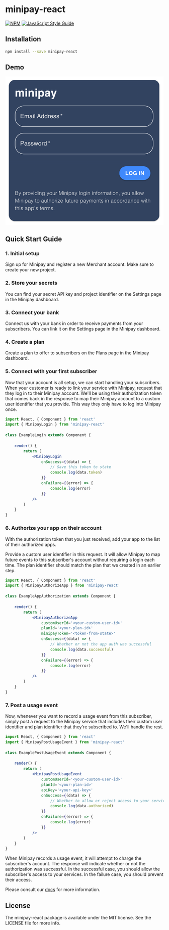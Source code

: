 # minipay-react

> 

[![NPM](https://img.shields.io/npm/v/minipay-react.svg)](https://www.npmjs.com/package/minipay-react) [![JavaScript Style Guide](https://img.shields.io/badge/code_style-standard-brightgreen.svg)](https://standardjs.com)

## Installation

```bash
npm install --save minipay-react
```

## Demo
![Demo](demo.png)

## Quick Start Guide

### 1. Initial setup

Sign up for Minipay and register a new Merchant account. Make sure to create your new project.

### 2. Store your secrets

You can find your secret API key and project identifier on the Settings page in the Minipay dashboard.

### 3. Connect your bank

Connect us with your bank in order to receive payments from your subscribers. You can link it on the Settings page in the Minipay dashboard.

### 4. Create a plan

Create a plan to offer to subscribers on the Plans page in the Minipay dashboard.

### 5. Connect with your first subscriber

Now that your account is all setup, we can start handling your subscribers. When your customer is ready to link your service with Minipay, request that they log in to their Minipay account. We'll be using their authorization token that comes back in the response to map their Minipay account to a custom user identifier that you provide. This way they only have to log into Minipay once.

```jsx
import React, { Component } from 'react'
import { MinipayLogin } from 'minipay-react'

class ExampleLogin extends Component {

    render() {
        return (
            <MinipayLogin
                onSuccess={(data) => {
                    // Save this token to state
                    console.log(data.token)
                }}
                onFailure={(error) => {
                    console.log(error)
                }}
            />
        )
    }
}
```

### 6. Authorize your app on their account

With the authorization token that you just received, add your app to the list of their authorized apps.

Provide a custom user identifier in this request. It will allow Minipay to map future events to this subscriber's account without requiring a login each time. The plan identifier should match the plan that we created in an earlier step.

```jsx
import React, { Component } from 'react'
import { MinipayAuthorizeApp } from 'minipay-react'

class ExampleAppAuthorization extends Component {

    render() {
        return (
            <MinipayAuthorizeApp
                customUserId='<your-custom-user-id>'
                planId='<your-plan-id>'
                minipayToken='<token-from-state>'
                onSuccess={(data) => {
                    // Whether or not the app auth was successful
                    console.log(data.successful)
                }}
                onFailure={(error) => {
                    console.log(error)
                }}
            />
        )
    }
}
```

### 7. Post a usage event

Now, whenever you want to record a usage event from this subscriber, simply post a request to the Minipay service that includes their custom user identifier and plan identifier that they're subscribed to. We'll handle the rest.

```jsx
import React, { Component } from 'react'
import { MinipayPostUsageEvent } from 'minipay-react'

class ExamplePostUsageEvent extends Component {

    render() {
        return (
            <MinipayPostUsageEvent
                customUserId='<your-custom-user-id>'
                planId='<your-plan-id>'
                apiKey='<your-api-key>'
                onSuccess={(data) => {
                    // Whether to allow or reject access to your services
                    console.log(data.authorized)
                }}
                onFailure={(error) => {
                    console.log(error)
                }}
            />
        )
    }
}
```

When Minipay records a usage event, it will attempt to charge the subscriber's account. The response will indicate whether or not the authorization was successful. In the successful case, you should allow the subscriber's access to your services. In the failure case, you should prevent their access.

Please consult our [docs](https://minipayhq.com/docs) for more information.

## License

The minipay-react package is available under the MIT license. See the LICENSE file for more info.
